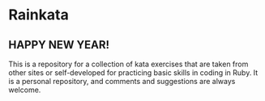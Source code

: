 Rainkata
=========================

HAPPY NEW YEAR!
------

This is a repository for a collection of kata exercises that are taken from
other sites or self-developed for practicing basic skills in coding in Ruby.
It is a personal repository, and comments and suggestions are always welcome.
